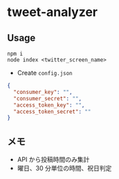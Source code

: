 # tweet-analyzer

## Usage

```
npm i
node index <twitter_screen_name>
```

- Create `config.json`

```json
{
  "consumer_key": "",
  "consumer_secret": "",
  "access_token_key": "",
  "access_token_secret": ""
}
```

## メモ

- API から投稿時間のみ集計
- 曜日、30 分単位の時間、祝日判定
